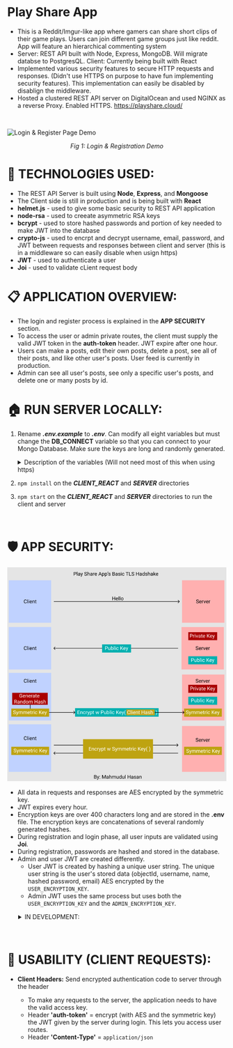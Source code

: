 # Play Share App
* This is a Reddit/Imgur-like app where gamers can share short clips of their game plays. Users can join different game groups just like reddit. App will feature an hierarchical commenting system
* Server: REST API built with Node, Express, MongoDB. Will migrate databse to PostgresQL. Client: Currently being built with React
* Implemented various security features to secure HTTP requests and responses. (Didn't use HTTPS on purpose to have fun implementing security features). This implementation can easily be disabled by disablign the middleware. 
* Hosted a clustered REST API server on DigitalOcean and used NGINX as a reverse Proxy. Enabled HTTPS. https://playshare.cloud/

<br/>

![Login & Register Page Demo](login_register_demo2.gif)

<div style="text-align:center;   font-style: italic;">
    Fig 1:  Login & Registration Demo
</div>

# 📌 TECHNOLOGIES USED:
* The REST API Server is built using **Node**, **Express**, and **Mongoose**
* The Client side is still in production and is being built with **React**
* **helmet.js** - used to give some basic security to REST API application
* **node-rsa** - used to creeate asymmetric RSA keys
* **bcrypt** - used to store hashed passwords and portion of key needed to make JWT into the database
* **crypto-js** - used to encrpt and decrypt username, email, password, and JWT between requests and responses between client and server (this is in a middleware so can easily disable when usign https)
* **JWT** - used to authenticate a user
* **Joi** - used to validate cLient request body

# 📋 APPLICATION OVERVIEW:
* The login and register process is explained in the **APP SECURITY** section.
* To access the user or admin private routes, the client must supply the valid JWT token in the **auth-token** header. JWT expire after one hour. 
* Users can make a posts, edit their own posts, delete a post, see all of their posts, and like other user's posts. User feed is currently in production.
* Admin can see all user's posts, see only a specific user's posts, and delete one or many posts by id. 

# 🏠 RUN SERVER LOCALLY:
1) Rename ***.env.example*** to ***.env***. Can modify all eight variables but must change the **DB_CONNECT** variable so that you can connect to your Mongo Database. Make sure the keys are long and randomly generated. 
    <details>      
      <summary> Description of the variables (Will not need most of this when using https)</summary>
    
      * `DB_CONNECT`  - Store your MongoDB Connection URL
      * `ADMIN_EMAIL` - This is the email address of the admin account.
      * `APP_AUTH_KEY` - (Will be hashed every request) Need this key to give the client permission to talk to the server. This is to stop unauthorized apps to attack the server with new user registrations and ultimately overload the database.
      * `ADMIN_SECRET_KEY` - (Will be hashed every hour) This will be used to make the admin's JWT
      * `USER_SECRET_KEY`  - (Will be hashed every hour) This will be used to make the user's JWT
      * `SERVER_ENCRYPTION_KEY`   - (Will be hashed every hour) This key will help the client decrypt the JWT token that is sent from the server durign login.
      * `CLIENT_ENCRYPTION_KEY`   - (Will be hashed every hour) This key will help the server decrypt the password and the JWT token that is sent from the client during registration and login.
      * `SALT_NUM = 10`    - Can keep this as is. This is the salt number to hash the password and the JWT User Secret Key to store in the database. Can change this number every year to change the hashing algorithm of these fields.
    </details>
2) `npm install` on the ***CLIENT_REACT*** and ***SERVER*** directories
3) `npm start` on the ***CLIENT_REACT*** and ***SERVER*** directories to run the client and server 
<br/>


# 🛡️ APP SECURITY:
  ![Post Request Body](/Pictures/My_TLS_Handshake.PNG)

  * All data in requests and responses are AES encrypted by the symmetric key.
  * JWT expires every hour.
  * Encryption keys are over 400 characters long and are stored in the **.env** file. The encryption keys are concatenations of several randomly generated hashes. 
  * During registration and login phase, all user inputs are validated using **Joi**.
  * During registration, passwords are hashed and stored in the database. 
  * Admin and user JWT are created differently. 
    * User JWT is created by hashing a unique user string. The unique user string is the user's stored data (objectId, username, name, hashed password, email) AES encrypted by the `USER_ENCRYPTION_KEY`. 
    * Admin JWT uses the same process but uses both the `USER_ENCRYPTION_KEY` and the `ADMIN_ENCRYPTION_KEY`. 
  <details>      
    <summary style="padding-left: 25px;"> IN DEVELOPMENT: </summary>

  * Authetication headers 
  * `ADMIN_SECRET_KEY`, `USER_SECRET_KEY`, `SERVER_ENCRYPTION_KEY`, `CLIENT_ENCRYPTION_KEY` will all be hashed every hour to prevent attackers that have access from making requests. 
  * Add salt so user string to increase the randomness of JWT
  </details>
<br/>

<br/>


# 📐 USABILITY (CLIENT REQUESTS):
* **Client Headers:** Send encrypted authentication code to server through the header
  * To make any requests to the server, the application needs to have the valid access key. 
  * Header **'auth-token'** = encrypt (with AES and the symmetric key) the JWT given by the server during login. This lets you access user routes.
  * Header **'Content-Type'** = `application/json`
  
  <!-- 
* **Registration: Client &#8594; POST Request to REST API Server to Register New User**
  *   Registration Post Request Body: AES encrypt `auth-app` and `auth-token` headers
  *   Registration Post Request Headers: AES encrypt `auth-app` and `auth-token` headers

<div style="width=100; height=100; text-align:center; font-style: italic ">    

  ![Post Request Body](/Pictures/Registration/Registration_Post_Request_Body.PNG )
  
  <p > Fig 2: Registration Post Request Body </p>

  ![Post Request Header ](/Pictures/Registration/Registration_Post_Request_Headers.PNG)
 
  <p > Fig 3: Post Registration BodyHeader </p>

</div>     -->


  


